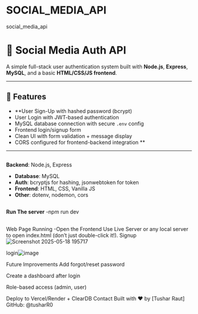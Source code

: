 # SOCIAL_MEDIA_API
social_media_api
# 🔐 Social Media Auth API

A simple full-stack user authentication system built with **Node.js**, **Express**, **MySQL**, and a basic **HTML/CSS/JS frontend**.

---

## 🚀 Features

- **User Sign-Up with hashed password (bcrypt)
- User Login with JWT-based authentication
- MySQL database connection with secure `.env` config
- Frontend login/signup form
- Clean UI with form validation + message display
- CORS configured for frontend-backend integration
**
---
## 
**Backend**: Node.js, Express
- **Database**: MySQL
- **Auth**: bcryptjs for hashing, jsonwebtoken for token
- **Frontend**: HTML, CSS, Vanilla JS
- **Other**: dotenv, nodemon, cors
##
**Run The server**
-npm run dev
##
Web Page Running
-Open the Frontend
Use Live Server or any local server to open index.html (don’t just double-click it!).
Signup
![Screenshot 2025-05-18 195717](https://github.com/user-attachments/assets/9fa4f3b6-4bb2-4917-a862-58ac61bf87ed)

login![image](https://github.com/user-attachments/assets/a9a7bb2b-d8fc-4e94-8c80-c13f041820fe)


Future Improvements
Add forgot/reset password

Create a dashboard after login

Role-based access (admin, user)

Deploy to Vercel/Render + ClearDB
 Contact
Built with ❤️ by [Tushar Raut]
GitHub: @tusharR0


